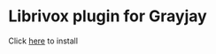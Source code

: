 # Librivox plugin for Grayjay

Click [here](grayjay://plugin/https://raw.githubusercontent.com/vijay-prema/librivox-grayjay/refs/heads/main/LibrivoxConfig.json) to install